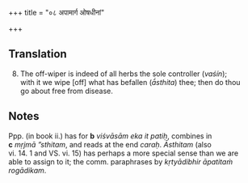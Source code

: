+++
title = "०८ अपामार्ग ओषधीनां"

+++
## Translation
8. The off-wiper is indeed of all herbs the sole controller (*vaśín*);  
with it we wipe \[off\] what has befallen (*ā́sthita*) thee; then do thou  
go about free from disease.

## Notes
Ppp. (in book ii.) has for **b** *viśvāsām eka it patiḥ*, combines in  
**c** *mṛjmā ”sthitam*, and reads at the end *caraḥ*. *Āsthitam* (also  
vi. 14. 1 and VS. vi. 15) has perhaps a more special sense than we are  
able to assign to it; the comm. paraphrases by *kṛtyādibhir āpatitaṁ  
rogādikam*.
